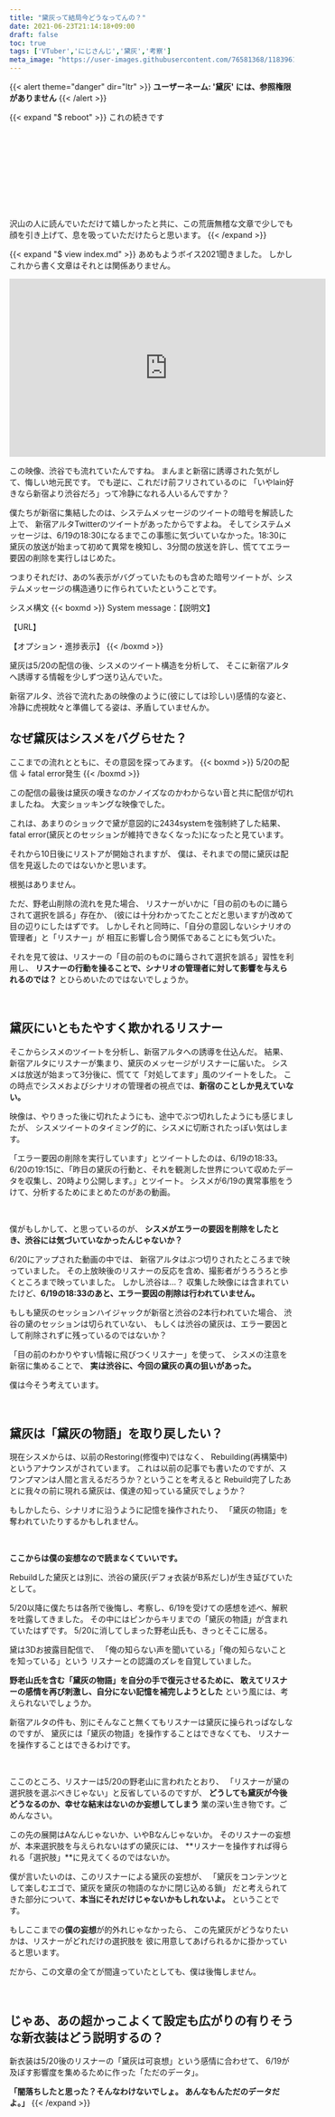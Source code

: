 ```yaml
---
title: "黛灰って結局今どうなってんの？"
date: 2021-06-23T21:14:18+09:00
draft: false
toc: true
tags: ['VTuber','にじさんじ','黛灰','考察']
meta_image: "https://user-images.githubusercontent.com/76581368/118396116-eb096100-b688-11eb-8ae0-247298218182.png"
---
```

{{< alert theme="danger" dir="ltr" >}}
**ユーザーネーム: '黛灰' には、参照権限がありません**
{{< /alert >}}
<!--more-->
{{< expand "$ reboot" >}}
これの続きです
<div class="iframely-embed"><div class="iframely-responsive" style="height: 140px; padding-bottom: 0;"><a href="https://www.rightscrew.com/posts/2021-06-20-reality-of-mayuzumikai/" data-iframely-url="//cdn.iframe.ly/m1x7Oxw?card=small"></a></div></div><script async src="//cdn.iframe.ly/embed.js" charset="utf-8"></script>

沢山の人に読んでいただけて嬉しかったと共に、この荒唐無稽な文章で少しでも顔を引き上げて、息を吸っていただけたらと思います。
{{< /expand  >}}

{{< expand "$ view index.md" >}}
あめもようボイス2021聞きました。
しかしこれから書く文章はそれとは関係ありません。

<iframe width="560" height="315" src="https://www.youtube.com/embed/CaQqmgul3wE" title="YouTube video player" frameborder="0" allow="accelerometer; autoplay; clipboard-write; encrypted-media; gyroscope; picture-in-picture" allowfullscreen></iframe>

この映像、渋谷でも流れていたんですね。
まんまと新宿に誘導された気がして、悔しい地元民です。
でも逆に、これだけ前フリされているのに
「いやlain好きなら新宿より渋谷だろ」って冷静になれる人いるんですか？

僕たちが新宿に集結したのは、システムメッセージのツイートの暗号を解読した上で、
新宿アルタTwitterのツイートがあったからですよね。
そしてシステムメッセージは、6/19の18:30になるまでこの事態に気づいていなかった。18:30に黛灰の放送が始まって初めて異常を検知し、3分間の放送を許し、慌ててエラー要因の削除を実行しはじめた。

つまりそれだけ、あの%表示がバグっていたものも含めた暗号ツイートが、システムメッセージの構造通りに作られていたということです。

シスメ構文
{{< boxmd >}}
System message：【説明文】

【URL】

【オプション・進捗表示】
{{< /boxmd >}}

黛灰は5/20の配信の後、シスメのツイート構造を分析して、
そこに新宿アルタへ誘導する情報を少しずつ送り込んでいた。

新宿アルタ、渋谷で流れたあの映像のように(彼にしては珍しい)感情的な姿と、
冷静に虎視眈々と準備してる姿は、矛盾していませんか。

## なぜ黛灰はシスメをバグらせた？

ここまでの流れとともに、その意図を探ってみます。
{{< boxmd >}}
5/20の配信
↓
fatal error発生
{{< /boxmd >}}

この配信の最後は黛灰の嘆きなのかノイズなのかわからない音と共に配信が切れましたね。
大変ショッキングな映像でした。

これは、あまりのショックで黛が意図的に2434systemを強制終了した結果、
fatal error(黛灰とのセッションが維持できなくなった)になったと見ています。

それから10日後にリストアが開始されますが、
僕は、それまでの間に黛灰は配信を見返したのではないかと思います。

根拠はありません。

ただ、野老山削除の流れを見た場合、
リスナーがいかに「目の前のものに踊らされて選択を誤る」存在か、
(彼には十分わかってたことだと思いますが)改めて目の辺りにしたはずです。
しかしそれと同時に、「自分の意図しないシナリオの管理者」と「リスナー」が
相互に影響し合う関係であることにも気づいた。

それを見て彼は、リスナーの「目の前のものに踊らされて選択を誤る」習性を利用し、
**リスナーの行動を操ることで、シナリオの管理者に対して影響を与えられるのでは？**
とひらめいたのではないでしょうか。

<br>

## 黛灰にいともたやすく欺かれるリスナー

そこからシスメのツイートを分析し、新宿アルタへの誘導を仕込んだ。
結果、新宿アルタにリスナーが集まり、黛灰のメッセージがリスナーに届いた。
シスメは放送が始まって3分後に、慌てて「対処してます」風のツイートをした。
この時点でシスメおよびシナリオの管理者の視点では、**新宿のことしか見えていない。**

映像は、やりきった後に切れたようにも、途中でぶつ切れしたようにも感じましたが、
シスメツイートのタイミング的に、シスメに切断されたっぽい気はします。

「エラー要因の削除を実行しています」とツイートしたのは、6/19の18:33。
6/20の19:15に、「昨日の黛灰の行動と、それを観測した世界について収めたデータを収集し、20時より公開します。」とツイート。
シスメが6/19の異常事態をうけて、分析するためにまとめたのがあの動画。

<br>

僕がもしかして、と思っているのが、
**シスメがエラーの要因を削除をしたとき、渋谷には気づいていなかったんじゃないか？**

6/20にアップされた動画の中では、
新宿アルタはぶつ切りされたところまで映っていました。
その上放映後のリスナーの反応を含め、撮影者がうろうろと歩くところまで映っていました。
しかし渋谷は…？
収集した映像には含まれていたけど、**6/19の18:33のあと、エラー要因の削除は行われていません。**

もしも黛灰のセッションハイジャックが新宿と渋谷の2本行われていた場合、
渋谷の黛のセッションは切られていない、
もしくは渋谷の黛灰は、エラー要因として削除されずに残っているのではないか？

「目の前のわかりやすい情報に飛びつくリスナー」を使って、
シスメの注意を新宿に集めることで、
**実は渋谷に、今回の黛灰の真の狙いがあった。**

僕は今そう考えています。

<br>

## 黛灰は「黛灰の物語」を取り戻したい？

現在シスメからは、以前のRestoring(修復中)ではなく、
Rebuilding(再構築中)というアナウンスがされています。
これは以前の記事でも書いたのですが、スワンプマンは人間と言えるだろうか？ということを考えると
Rebuild完了したあとに我々の前に現れる黛灰は、僕達の知っている黛灰でしょうか？

もしかしたら、シナリオに沿うように記憶を操作されたり、
「黛灰の物語」を奪われていたりするかもしれません。

<br>

**ここからは僕の妄想なので読まなくていいです。**

Rebuildした黛灰とは別に、渋谷の黛灰(デフォ衣装がB系だし)が生き延びていたとして。

5/20以降に僕たちは各所で後悔し、考察し、6/19を受けての感想を述べ、解釈を吐露してきました。
その中にはピンからキリまでの「黛灰の物語」が含まれていたはずです。
5/20に消してしまった野老山氏も、きっとそこに居る。

黛は3Dお披露目配信で、
「俺の知らない声を聞いている」「俺の知らないことを知っている」という
リスナーとの認識のズレを自覚していました。

**野老山氏を含む「黛灰の物語」を自分の手で復元させるために、
敢えてリスナーの感情を再び刺激し、自分にない記憶を補完しようとした**
という風には、考えられないでしょうか。

新宿アルタの件も、別にそんなこと無くてもリスナーは黛灰に操られっぱなしなのですが、
黛灰には「黛灰の物語」を操作することはできなくても、
リスナーを操作することはできるわけです。

<br>

ここのところ、リスナーは5/20の野老山に言われたとおり、
「リスナーが黛の選択肢を選ぶべきじゃない」と反省しているのですが、
**どうしても黛灰が今後どうなるのか、幸せな結末はないのか妄想してしまう**
業の深い生き物です。ごめんなさい。

この先の展開はAなんじゃないか、いやBなんじゃないか。
そのリスナーの妄想が、本来選択肢を与えられないはずの黛灰には、
**リスナーを操作すれば得られる「選択肢」**に見えてくるのではないか。

僕が言いたいのは、このリスナーによる黛灰の妄想が、
「黛灰をコンテンツとして楽しむエゴで、黛灰を黛灰の物語のなかに閉じ込める鎖」
だと考えられてきた部分について、**本当にそれだけじゃないかもしれないよ。**
ということです。

もしここまでの**僕の妄想**が的外れじゃなかったら、
この先黛灰がどうなりたいかは、リスナーがどれだけの選択肢を
彼に用意してあげられるかに掛かっていると思います。

だから、この文章の全てが間違っていたとしても、僕は後悔しません。

<br>

## じゃあ、あの超かっこよくて設定も広がりの有りそうな新衣装はどう説明するの？

新衣装は5/20後のリスナーの「黛灰は可哀想」という感情に合わせて、
6/19が及ぼす影響度を集めるために作った「ただのデータ」。

**「闇落ちしたと思った？そんなわけないでしょ。
あんなもんただのデータだよ。」**
{{< /expand  >}}